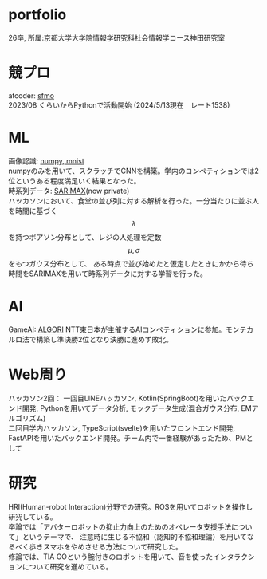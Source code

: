 # portfolio
26卒, 所属:京都大学大学院情報学研究科社会情報学コース神田研究室

# 競プロ
atcoder: [sfmo](https://atcoder.jp/users/sfmo)  
2023/08 くらいからPythonで活動開始  (2024/5/13現在　レート1538)

# ML
画像認識: [numpy, mnist](https://github.com/Amano-take/image-expe/)  
numpyのみを用いて、スクラッチでCNNを構築。学内のコンペティションでは2位というある程度満足いく結果となった。  
時系列データ: [SARIMAX](https://github.com/ku-practice-of-information-pre-group2/ShockDawnBackEnd/tree/main/Analysis)(now private)  
ハッカソンにおいて、食堂の並び列に対する解析を行った。一分当たりに並ぶ人を時間に基づく$$ \lambda $$を持つポアソン分布として、レジの人処理を定数$$\mu, \sigma$$をもつガウス分布として、
ある時点で並び始めたと仮定したときにかから待ち時間をSARIMAXを用いて時系列データに対する学習を行った。

# AI
GameAI: [ALGORI](https://github.com/Amano-take/ALGORI)
NTT東日本が主催するAIコンペティションに参加。モンテカルロ法で構築し準決勝2位となり決勝に進めず敗北。  

# Web周り
ハッカソン2回：
一回目LINEハッカソン, Kotlin(SpringBoot)を用いたバックエンド開発, Pythonを用いてデータ分析, モックデータ生成(混合ガウス分布, EMアルゴリズム)  
二回目学内ハッカソン, TypeScript(svelte)を用いたフロントエンド開発, FastAPIを用いたバックエンド開発。チーム内で一番経験があったため、PMとして  

# 研究
HRI(Human-robot Interaction)分野での研究。ROSを用いてロボットを操作し研究している。  
卒論では「アバターロボットの抑止力向上のためのオペレータ支援手法について」というテーマで、
注意時に生じる不協和（認知的不協和理論）を用いてなるべく歩きスマホをやめさせる方法について研究した。  
修論では、TIA GOという腕付きのロボットを用いて、音を使ったインタラクションについて研究を進めている。
